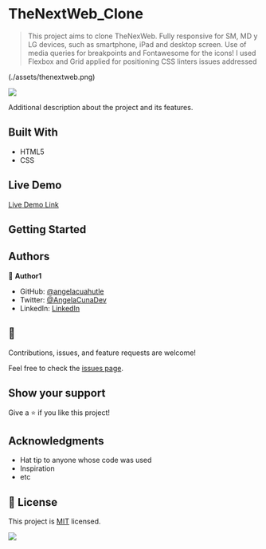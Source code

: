 # TheNextWeb_Clone

> This project aims to clone TheNexWeb. Fully responsive for SM, MD y LG devices, such as smartphone, iPad and desktop screen. Use of media queries for breakpoints and Fontawesome for the icons! I used Flexbox and Grid applied for positioning
CSS linters issues addressed

(./assets/thenextweb.png)

![](https://img.shields.io/badge/Microverse-blueviolet)



Additional description about the project and its features.

## Built With

- HTML5
- CSS


## Live Demo

[Live Demo Link](https://angelacuahutle.github.io/TheNextWeb_Clone/)


## Getting Started




## Authors

👤 **Author1**

- GitHub: [@angelacuahutle](https://github.com/angelacuahutle)
- Twitter: [@AngelaCunaDev](https://twitter.com/AngelaCunaDev)
- LinkedIn: [LinkedIn]()


## 🤝

Contributions, issues, and feature requests are welcome!

Feel free to check the [issues page](https://github.com/angelacuahutle/TheNextWeb_Clone/issues/1#issue-751109118).

## Show your support

Give a ⭐️ if you like this project!

## Acknowledgments

- Hat tip to anyone whose code was used
- Inspiration
- etc

## 📝 License

This project is [MIT](lic.url) licensed.

![](https://img.shields.io/badge/Microverse-blueviolet)
